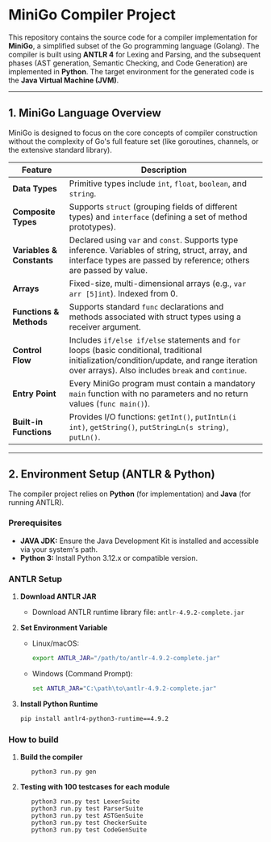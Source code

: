 # MiniGo Compiler Project

This repository contains the source code for a compiler implementation for **MiniGo**, a simplified subset of the Go programming language (Golang). The compiler is built using **ANTLR 4** for Lexing and Parsing, and the subsequent phases (AST generation, Semantic Checking, and Code Generation) are implemented in **Python**. The target environment for the generated code is the **Java Virtual Machine (JVM)**.

---

## 1. MiniGo Language Overview

MiniGo is designed to focus on the core concepts of compiler construction without the complexity of Go's full feature set (like goroutines, channels, or the extensive standard library).

| Feature | Description |
|---------|-------------|
| **Data Types** | Primitive types include `int`, `float`, `boolean`, and `string`. |
| **Composite Types** | Supports `struct` (grouping fields of different types) and `interface` (defining a set of method prototypes). |
| **Variables & Constants** | Declared using `var` and `const`. Supports type inference. Variables of string, struct, array, and interface types are passed by reference; others are passed by value. |
| **Arrays** | Fixed-size, multi-dimensional arrays (e.g., `var arr [5]int`). Indexed from 0. |
| **Functions & Methods** | Supports standard `func` declarations and methods associated with struct types using a receiver argument. |
| **Control Flow** | Includes `if/else if/else` statements and `for` loops (basic conditional, traditional initialization/condition/update, and range iteration over arrays). Also includes `break` and `continue`. |
| **Entry Point** | Every MiniGo program must contain a mandatory `main` function with no parameters and no return values (`func main()`). |
| **Built-in Functions** | Provides I/O functions: `getInt()`, `putIntLn(i int)`, `getString()`, `putStringLn(s string)`, `putLn()`. |

---

## 2. Environment Setup (ANTLR & Python)

The compiler project relies on **Python** (for implementation) and **Java** (for running ANTLR).

### Prerequisites

- **JAVA JDK:** Ensure the Java Development Kit is installed and accessible via your system's path.  
- **Python 3:** Install Python 3.12.x or compatible version.

### ANTLR Setup

1. **Download ANTLR JAR**
   - Download ANTLR runtime library file: `antlr-4.9.2-complete.jar`

2. **Set Environment Variable**
   - Linux/macOS:
     ```bash
     export ANTLR_JAR="/path/to/antlr-4.9.2-complete.jar"
     ```
   - Windows (Command Prompt):
     ```cmd
     set ANTLR_JAR="C:\path\to\antlr-4.9.2-complete.jar"
     ```

3. **Install Python Runtime**
   ```bash
   pip install antlr4-python3-runtime==4.9.2

### How to build
1. **Build the compiler**
   ```cd src
      python3 run.py gen
   ```

2. **Testing with 100 testcases for each module**
   ```cd src
      python3 run.py test LexerSuite
      python3 run.py test ParserSuite
      python3 run.py test ASTGenSuite
      python3 run.py test CheckerSuite
      python3 run.py test CodeGenSuite
   ```
